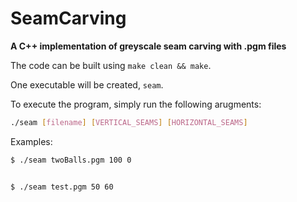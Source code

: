 # SeamCarving

**A C++ implementation of greyscale seam carving with .pgm files**

The code can be built using `make clean && make`.

One executable will be created, `seam`.

To execute the program, simply run the following arugments:
```bash
./seam [filename] [VERTICAL_SEAMS] [HORIZONTAL_SEAMS]
```

Examples:

```bash 
$ ./seam twoBalls.pgm 100 0
```
```bash

$ ./seam test.pgm 50 60
```
